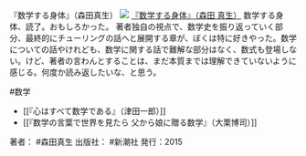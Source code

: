 『数学する身体』（森田真生）
[![](https://images-fe.ssl-images-amazon.com/images/I/41R7mh6mMwL._SL160_.jpg)](http://www.amazon.co.jp/exec/obidos/ASIN/4103396512/choiyaki81-22/ref=nosim)
[『数学する身体』（森田 真生）](http://www.amazon.co.jp/exec/obidos/ASIN/4103396512/choiyaki81-22/ref=nosim)
数学する身体、読了。おもしろかった。
著者独自の視点で、数学史を振り返っていく部分、最終的にチューリングの話へと展開する章が、ぼくは特に好きやった。数学についての話やけれども、数学に関する話で難解な部分はなく、数式も登場しない。けど、著者の言わんとすることは、まだ本質までは理解できていないように感じる。何度か読み返したいな、と思う。

#数学 

- [[『心はすべて数学である』（津田一郎）]]
- [[『数学の言葉で世界を見たら 父から娘に贈る数学』（大栗博司）]]

著者： #森田真生
出版社： #新潮社
発行：2015

